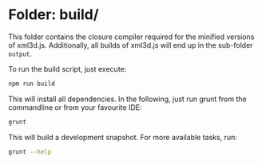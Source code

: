 Folder: build/
========

This folder contains the closure compiler required for the minified versions of xml3d.js. Additionally, all builds of xml3d.js will end up in the sub-folder `output`.

To run the build script, just execute:
```bash
npm run build
```

This will install all dependencies. In the following, just run grunt from the commandline or from your favourite IDE:
```bash
grunt
```

This will build a development snapshot. For more available tasks, run:
```bash
grunt --help
```
